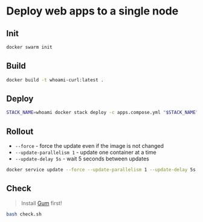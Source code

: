 # Deploy web apps to a single node

## Init
```bash
docker swarm init
```

## Build

```bash
docker build -t whoami-curl:latest .
```

## Deploy 

```bash
STACK_NAME=whoami docker stack deploy -c apps.compose.yml "$STACK_NAME" --detach
```

## Rollout

- `--force` - force the update even if the image is not changed
- `--update-parallelism 1` - update one container at a time
- `--update-delay 5s` - wait 5 seconds between updates

```bash
docker service update --force --update-parallelism 1 --update-delay 5s whoami_app

```

## Check

> Install [Gum](https://github.com/charmbracelet/gum?tab=readme-ov-file) first!

```bash
bash check.sh
```
